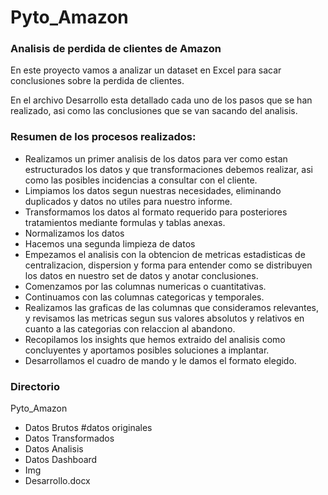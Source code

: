 # Pyto_Amazon

### **Analisis de perdida de clientes de Amazon**

En este proyecto vamos a analizar un dataset en Excel para sacar conclusiones sobre la perdida de clientes.

En el archivo Desarrollo esta detallado cada uno de los pasos que se han realizado, asi como las conclusiones que se van sacando del analisis.

### **Resumen de los procesos realizados:**

- Realizamos un primer analisis de los datos para ver como estan estructurados los datos y que transformaciones debemos realizar, asi como las posibles incidencias a consultar con el cliente.
- Limpiamos los datos segun nuestras necesidades, eliminando duplicados y datos no utiles para nuestro informe.
- Transformamos los datos al formato requerido para posteriores tratamientos mediante formulas y tablas anexas.
- Normalizamos los datos
- Hacemos una segunda limpieza de datos
- Empezamos el analisis con la obtencion de metricas estadisticas de centralizacion, dispersion y forma para entender como se distribuyen los datos en nuestro set de datos y anotar conclusiones.
- Comenzamos por las columnas numericas o cuantitativas.
- Continuamos con las columnas categoricas y temporales.
- Realizamos las graficas de las columnas que consideramos relevantes, y revisamos las metricas segun sus valores absolutos y relativos en cuanto a las categorias con relaccion al abandono.
- Recopilamos los insights que hemos extraido del analisis como concluyentes y aportamos posibles soluciones a implantar.
- Desarrollamos el cuadro de mando y le damos el formato elegido.

### Directorio

Pyto_Amazon

- Datos Brutos #datos originales
- Datos Transformados
- Datos Analisis
- Datos Dashboard
- Img
- Desarrollo.docx

